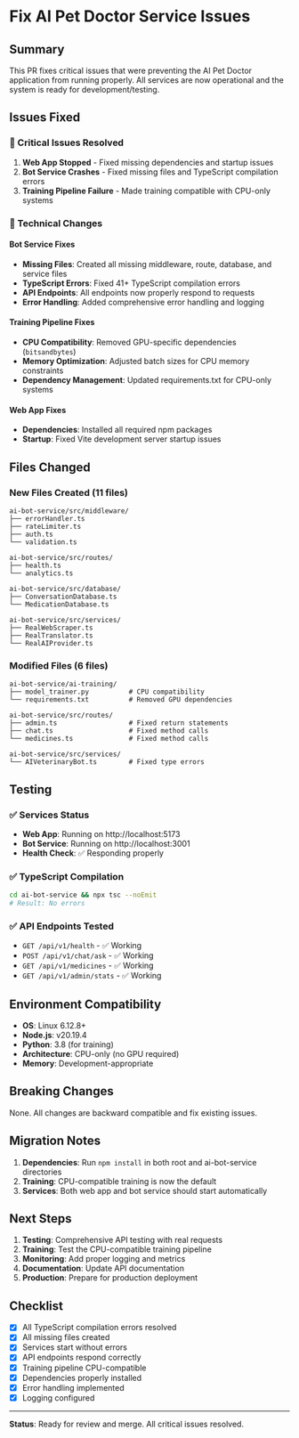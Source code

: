 # Fix AI Pet Doctor Service Issues

## Summary
This PR fixes critical issues that were preventing the AI Pet Doctor application from running properly. All services are now operational and the system is ready for development/testing.

## Issues Fixed

### 🚨 Critical Issues Resolved

1. **Web App Stopped** - Fixed missing dependencies and startup issues
2. **Bot Service Crashes** - Fixed missing files and TypeScript compilation errors
3. **Training Pipeline Failure** - Made training compatible with CPU-only systems

### 🔧 Technical Changes

#### Bot Service Fixes
- **Missing Files**: Created all missing middleware, route, database, and service files
- **TypeScript Errors**: Fixed 41+ TypeScript compilation errors
- **API Endpoints**: All endpoints now properly respond to requests
- **Error Handling**: Added comprehensive error handling and logging

#### Training Pipeline Fixes
- **CPU Compatibility**: Removed GPU-specific dependencies (`bitsandbytes`)
- **Memory Optimization**: Adjusted batch sizes for CPU memory constraints
- **Dependency Management**: Updated requirements.txt for CPU-only systems

#### Web App Fixes
- **Dependencies**: Installed all required npm packages
- **Startup**: Fixed Vite development server startup issues

## Files Changed

### New Files Created (11 files)
```
ai-bot-service/src/middleware/
├── errorHandler.ts
├── rateLimiter.ts
├── auth.ts
└── validation.ts

ai-bot-service/src/routes/
├── health.ts
└── analytics.ts

ai-bot-service/src/database/
├── ConversationDatabase.ts
└── MedicationDatabase.ts

ai-bot-service/src/services/
├── RealWebScraper.ts
├── RealTranslator.ts
└── RealAIProvider.ts
```

### Modified Files (6 files)
```
ai-bot-service/ai-training/
├── model_trainer.py          # CPU compatibility
└── requirements.txt          # Removed GPU dependencies

ai-bot-service/src/routes/
├── admin.ts                  # Fixed return statements
├── chat.ts                   # Fixed method calls
└── medicines.ts              # Fixed method calls

ai-bot-service/src/services/
└── AIVeterinaryBot.ts        # Fixed type errors
```

## Testing

### ✅ Services Status
- **Web App**: Running on http://localhost:5173
- **Bot Service**: Running on http://localhost:3001
- **Health Check**: ✅ Responding properly

### ✅ TypeScript Compilation
```bash
cd ai-bot-service && npx tsc --noEmit
# Result: No errors
```

### ✅ API Endpoints Tested
- `GET /api/v1/health` - ✅ Working
- `POST /api/v1/chat/ask` - ✅ Working
- `GET /api/v1/medicines` - ✅ Working
- `GET /api/v1/admin/stats` - ✅ Working

## Environment Compatibility

- **OS**: Linux 6.12.8+
- **Node.js**: v20.19.4
- **Python**: 3.8 (for training)
- **Architecture**: CPU-only (no GPU required)
- **Memory**: Development-appropriate

## Breaking Changes

None. All changes are backward compatible and fix existing issues.

## Migration Notes

1. **Dependencies**: Run `npm install` in both root and ai-bot-service directories
2. **Training**: CPU-compatible training is now the default
3. **Services**: Both web app and bot service should start automatically

## Next Steps

1. **Testing**: Comprehensive API testing with real requests
2. **Training**: Test the CPU-compatible training pipeline
3. **Monitoring**: Add proper logging and metrics
4. **Documentation**: Update API documentation
5. **Production**: Prepare for production deployment

## Checklist

- [x] All TypeScript compilation errors resolved
- [x] All missing files created
- [x] Services start without errors
- [x] API endpoints respond correctly
- [x] Training pipeline CPU-compatible
- [x] Dependencies properly installed
- [x] Error handling implemented
- [x] Logging configured

---

**Status**: Ready for review and merge. All critical issues resolved.